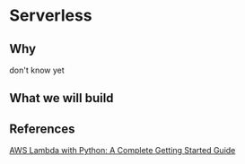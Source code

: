 # Serverless

## Why

don't know yet

## What we will build

## References

[AWS Lambda with Python: A Complete Getting Started Guide](https://stackify.com/aws-lambda-with-python-a-complete-getting-started-guide/)
